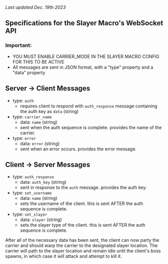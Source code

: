 _Last updated Dec. 19th 2023_

## Specifications for the Slayer Macro's WebSocket API

### Important:
- YOU MUST ENABLE CARRIER_MODE IN THE SLAYER MACRO CONFIG FOR THIS TO BE ACTIVE
- All messages are sent in JSON format, with a "type" property and a "data" property

## Server -> Client Messages
- type: `auth`
  - requires client to respond with `auth_response` message containing the auth key as `data` (string)
- type: `carrier_name`
  - data: `name` (string)
  - sent when the auth sequence is complete. provides the name of the carrier.
- type: `error`
  - data: `error` (string)
  - sent when an error occurs. provides the error message.

## Client -> Server Messages
- type: `auth_response`
  - data: `auth_key` (string)
  - sent in response to the `auth` message. provides the auth key.
- type: `set_username`
  - data: `name` (string)
  - sets the username of the client. this is sent AFTER the auth sequence is complete.
- type: `set_slayer`
  - data: `slayer` (string)
  - sets the slayer type of the client. this is sent AFTER the auth sequence is complete.


After all of the necessary data has been sent, the client can now party the carrier and should warp the carrier to the designated slayer location. The carrier will path to the slayer location and remain idle until the client's boss spawns, in which case it will attack and attempt to kill it. 